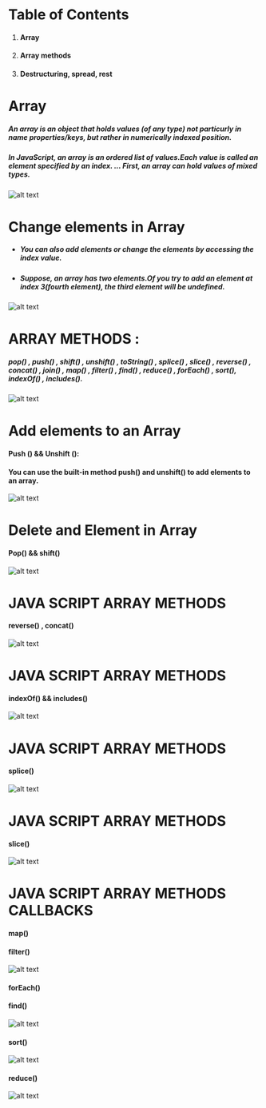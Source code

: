 # Table of Contents
1. #### Array
2. #### Array methods
3. #### Destructuring, spread, rest
# Array
##### An array is an object that holds values (of any type) not particurly in name properties/keys, but rather in numerically indexed position.
##### In JavaScript, an array is an ordered list of values.Each value is called an element specified by an index. ... First, an array can hold values of mixed types. 
![alt text](./Array.png)
# Change elements in Array 
- ##### You can also add elements or change the elements by accessing the index value. 
- ##### Suppose, an array has two elements.Of you try to add an element at index 3(fourth element), the third element will be undefined.
![alt text](./Change%20elements.jpg)
# ARRAY METHODS :
##### pop() , push() , shift() , unshift() , toString() , splice() , slice() , reverse() , concat() , join() , map() , filter() , find() , reduce() , forEach() , sort(), indexOf() , includes(). 
![alt text](./Arraymethods.jpg)
# Add elements to an Array
#### Push () && Unshift ():
#### You can use the built-in method push() and unshift() to add elements to an array.
![alt text](./Pushunshift.png)
# Delete and Element in Array 
#### Pop() && shift()
![alt text](./shiftpop.png)
# JAVA SCRIPT ARRAY METHODS
#### reverse() , concat()
![alt text](./concat%26rev.jpg)

# JAVA SCRIPT ARRAY METHODS
#### indexOf() && includes()
![alt text](./indexof.png)
# JAVA SCRIPT ARRAY METHODS
#### splice()
![alt text](./splice.png)

# JAVA SCRIPT ARRAY METHODS
#### slice()
![alt text](./slice.png)
# JAVA SCRIPT ARRAY METHODS CALLBACKS
#### map()
#### filter()
![alt text](./map%20%26%26%20filter.jpg)

#### forEach()
#### find()
![alt text](./foreach.jpeg)
#### sort()
![alt text](./sort.png)
#### reduce()
![alt text](./reduce.png)




